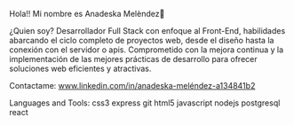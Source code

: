 Hola!! Mi nombre es Anadeska Melèndez👋

¿Quien soy?
Desarrollador Full Stack con enfoque al Front-End, habilidades abarcando el ciclo completo de proyectos web, desde el diseño hasta la conexión con el servidor o apis. Comprometido con la mejora continua y la implementación de las mejores prácticas de desarrollo para ofrecer soluciones web eficientes y atractivas.

Contactame:
www.linkedin.com/in/anadeska-meléndez-a134841b2 

Languages and Tools:
css3 express git html5 javascript nodejs postgresql react
